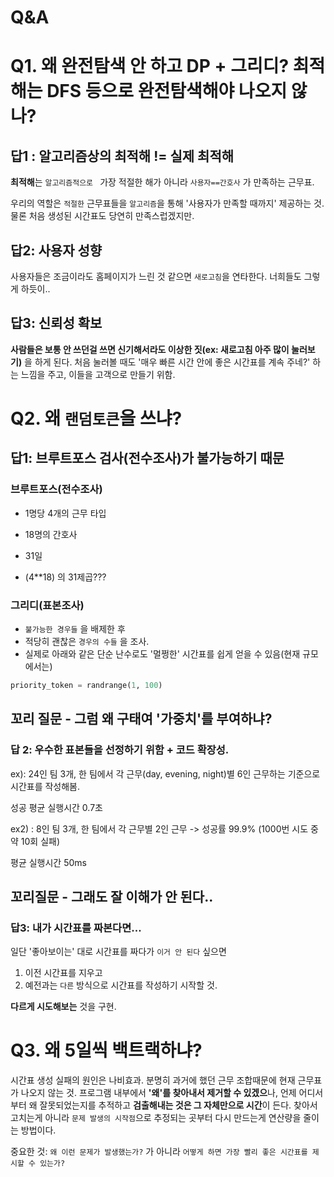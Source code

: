 # Q&A

# Q1. 왜 완전탐색 안 하고 DP + 그리디? 최적해는 DFS 등으로 완전탐색해야 나오지 않나?

## 답1 : 알고리즘상의 최적해 != 실제 최적해 

**최적해**는 `알고리즘적으로 ` 가장 적절한 해가 아니라 `사용자==간호사` 가 만족하는 근무표.

우리의 역할은 `적절한` 근무표들을 `알고리즘`을 통해 '사용자가 만족할 때까지' 제공하는 것.  물론 처음 생성된 시간표도 당연히 만족스럽겠지만.

## 답2: 사용자 성향

사용자들은 조금이라도 홈페이지가 느린 것 같으면 `새로고침`을 연타한다. 너희들도 그렇게 하듯이..

## 답3: 신뢰성 확보

**사람들은 보통 안 쓰던걸 쓰면 신기해서라도 이상한 짓(ex: 새로고침 아주 많이 눌러보기)** 을 하게 된다. 처음 눌러볼 때도 '매우 빠른 시간 안에 좋은 시간표를 계속 주네?' 하는 느낌을 주고, 이들을 고객으로 만들기 위함. 



# Q2. 왜 `랜덤토큰`을 쓰냐?

## 답1: 브루트포스 검사(전수조사)가 불가능하기 때문

### 브루트포스(전수조사)

* 1명당 4개의 근무 타입 

* 18명의 간호사
* 31일
* (4**18) 의 31제곱???

### 그리디(표본조사)

* `불가능한 경우들` 을 배제한 후 
* 적당히 괜찮은 `경우의 수들` 을 조사. 
* 실제로 아래와 같은 단순 난수로도 '멀쩡한' 시간표를 쉽게 얻을 수 있음(현재 규모에서는)

```python
priority_token = randrange(1, 100)
```



## 꼬리 질문 - 그럼 왜 구태여 '가중치'를 부여하냐?

### 답 2: 우수한 표본들을 선정하기 위함 + 코드 확장성.

ex): 24인 팀 3개, 한 팀에서 각 근무(day, evening, night)별 6인 근무하는 기준으로 시간표를 작성해봄.

성공 평균 실행시간 0.7초

ex2) : 8인 팀 3개, 한 팀에서 각 근무별 2인 근무 -> 성공률 99.9% (1000번 시도 중 약 10회 실패)

평균 실행시간 50ms



## 꼬리질문 - 그래도 잘 이해가 안 된다..

### 답3: 내가 시간표를 짜본다면...

일단 '좋아보이는' 대로 시간표를 짜다가 `이거 안 된다` 싶으면

1. 이전 시간표를 지우고
2. 예전과는 `다른` 방식으로 시간표를 작성하기 시작할 것. 

**다르게 시도해보는** 것을 구현.



# Q3. 왜 5일씩 백트랙하냐?

시간표 생성 실패의 원인은 나비효과. 분명히 과거에 했던 근무 조합때문에 현재 근무표가 나오지 않는 것. 프로그램 내부에서 **'왜'를 찾아내서 제거할 수 있겠으**나, 언제 어디서부터 왜 잘못되었는지를 추적하고 **검출해내는 것은 그 자체만으로 시간**이 든다. 찾아서 고치는게 아니라 `문제 발생의 시작점`으로 추정되는 곳부터 다시 만드는게 연산량을 줄이는 방법이다. 

중요한 것: `왜 이런 문제가 발생했는가?` 가 아니라 `어떻게 하면 가장 빨리 좋은 시간표를 제시할 수 있는가?`

